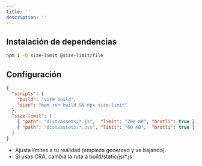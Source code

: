 ```yaml
---
title: ''
description: ''
---
```



## Instalación de dependencias
```bash
npm i -D size-limit @size-limit/file
```

## Configuración
```json title="package.json"
{
  "scripts": {
    "build": "vite build",
    "size": "npm run build && npx size-limit"
  },
  "size-limit": [
    { "path": "dist/assets/*.js",  "limit": "200 KB", "brotli": true },
    { "path": "dist/assets/*.css", "limit": "60 KB",  "brotli": true }
  ]
}

```
- Ajusta límites a tu realidad (empieza generoso y ve bajando).
- Si usas CRA, cambia la ruta a build/static/js/*.js
